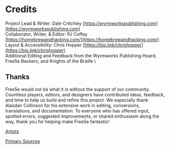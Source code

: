 # Credits

Project Lead & Writer: Dale Critchley [https://wyrmworkspublishing.com](https://wyrmworkspublishing.com)
\
Collaborator, Writer, & Editor: PJ Coffey [https://homebrewandhacking.com/](https://homebrewandhacking.com/)
\
Layout & Accessibility: Chris Hopper [https://bio.link/chrishopper](https://bio.link/chrishopper)
\
Additional Editing and Feedback from the Wyrmworks Publishing Hoard, Free5e Backers, and Knights of the Braille
\
## Thanks
<!-- spell-checker:words Alasdair Collinson -->
Free5e would not be what it is without the support of our community.
Countless players, editors, and designers have contributed ideas, feedback, and time to help us build and refine this project.
We especially thank Alasdair Collinson for his extensive work in editing, conversions, translations, and documentation.
To everyone who has offered input, spotted errors, suggested improvements, or shared enthusiasm along the way, thank you for helping make Free5e fantastic!

[Artists](./Artists.md)

[Primary Sources](./Primary_Sources.md)
